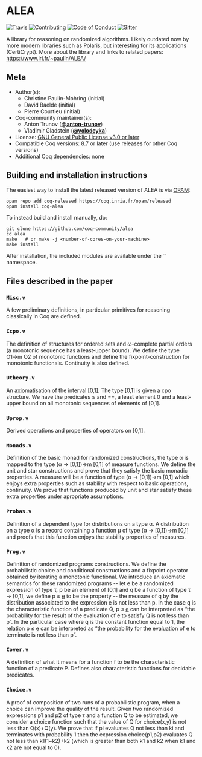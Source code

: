 # ALEA

[![Travis][travis-shield]][travis-link]
[![Contributing][contributing-shield]][contributing-link]
[![Code of Conduct][conduct-shield]][conduct-link]
[![Gitter][gitter-shield]][gitter-link]

[travis-shield]: https://travis-ci.com/coq-community/alea.svg?branch=master
[travis-link]: https://travis-ci.com/coq-community/alea/builds

[contributing-shield]: https://img.shields.io/badge/contributions-welcome-%23f7931e.svg
[contributing-link]: https://github.com/coq-community/manifesto/blob/master/CONTRIBUTING.md

[conduct-shield]: https://img.shields.io/badge/%E2%9D%A4-code%20of%20conduct-%23f15a24.svg
[conduct-link]: https://github.com/coq-community/manifesto/blob/master/CODE_OF_CONDUCT.md

[gitter-shield]: https://img.shields.io/badge/chat-on%20gitter-%23c1272d.svg
[gitter-link]: https://gitter.im/coq-community/Lobby


A library for reasoning on randomized algorithms. Likely outdated now by more modern libraries such as Polaris,
but interesting for its applications (CertiCrypt). More about the
library and links to related papers: https://www.lri.fr/~paulin/ALEA/



## Meta

- Author(s):
  - Christine Paulin-Mohring (initial)
  - David Baelde (initial)
  - Pierre Courtieu (initial)
- Coq-community maintainer(s):
  - Anton Trunov ([**@anton-trunov**](https://github.com/anton-trunov))
  - Vladimir Gladstein ([**@volodeyka**](https://github.com/volodeyka))
- License: [GNU General Public License v3.0 or later](LICENSE.md)
- Compatible Coq versions: 8.7 or later (use releases for other Coq versions)
- Additional Coq dependencies: none

## Building and installation instructions

The easiest way to install the latest released version of ALEA
is via [OPAM](https://opam.ocaml.org/doc/Install.html):

```shell
opam repo add coq-released https://coq.inria.fr/opam/released
opam install coq-alea
```

To instead build and install manually, do:

``` shell
git clone https://github.com/coq-community/alea
cd alea
make   # or make -j <number-of-cores-on-your-machine>
make install
```

After installation, the included modules are available under
the `` namespace.


## Files described in the paper

### `Misc.v`
A few preliminary definitions, in particular primitives for reasoning classically in Coq are defined.

### `Ccpo.v`
The definition of structures for ordered sets and ω-complete partial orders (a monotonic sequence has a least-upper bound).
We define the type O1→m O2 of monotonic functions and define the fixpoint-construction for monotonic functionals. Continuity is also defined.

### `Utheory.v`

An axiomatisation of the interval [0,1]. The type [0,1] is given a cpo structure.
We have the predicates ≤ and ==, a least element 0 and a least-upper bound on all monotonic   sequences of elements of [0,1].  

### `Uprop.v`
Derived operations and properties of operators on [0,1].

### `Monads.v`
Definition of the basic monad for randomized constructions, the type α is mapped to the type (α → [0,1])→m [0,1] of measure functions. We define the unit and star constructions and prove that they satisfy the basic monadic properties. A measure will be a function of type (α → [0,1])→m [0,1] which enjoys extra properties such as stability with respect to basic operations, continuity. We prove that functions produced by unit and star satisfy these extra properties under apropriate assumptions.

### `Probas.v`
Definition of a dependent type for distributions on a type α. A distribution on a type α is a record containing a function µ of type (α → [0,1])→m [0,1] and proofs that this function enjoys the stability properties of measures.

### `Prog.v`
Definition of randomized programs constructions. We define the probabilistic choice and conditional constructions and a fixpoint operator obtained by iterating a monotonic functional. We introduce an axiomatic semantics for these randomized programs  --
 let e be a randomized expression of type τ, p be an element of [0,1] and q be a function of type τ → [0,1], we define p ≤ [e](q) to be the property --
 the measure of q by the distribution associated to the expression e is not less than p. In the case q is the characteristic function of a predicate Q, p ≤ [e](q) can be interpreted as “the probability for the result of the evaluation of e to satisfy Q is not less than p”. In the particular case where q is the constant function equal to 1, the relation p ≤ [e](q) can be interpreted as “the probability for the evaluation of e to terminate is not less than p”.

### `Cover.v`
A definition of what it means for a function f to be the characteristic function of a predicate P. Defines also characteristic functions for decidable predicates. 

### `Choice.v`
A proof of composition of two runs of a probabilistic program, when a choice can improve the quality of the result. Given two randomized expressions p1 and p2 of type τ and a function Q to be estimated, we consider a choice function such that the value of Q for choice(x,y) is not less than Q(x)+Q(y). We prove that if pi evaluates Q not less than ki and terminates with probability 1 then the expression choice(p1,p2) evaluates Q not less than k1(1−k2)+k2 (which is greater than both k1 and k2 when k1 and k2 are not equal to 0).

